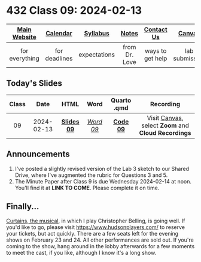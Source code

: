 # 432 Class 09: 2024-02-13

[Main Website](https://thomaselove.github.io/432-2024/) | [Calendar](https://thomaselove.github.io/432-2024/calendar.html) | [Syllabus](https://thomaselove.github.io/432-syllabus-2024/) | [Notes](https://thomaselove.github.io/432-notes/) | [Contact Us](https://thomaselove.github.io/432-2024/contact.html) | [Canvas](https://canvas.case.edu) | [Data and Code](https://github.com/THOMASELOVE/432-data) | [Sources](https://github.com/THOMASELOVE/432-classes-2024/tree/main/sources)
:-----------: | :--------------: | :----------: | :---------: | :-------------: | :-----------: | :------------: |:------:
for everything | for deadlines | expectations | from Dr. Love | ways to get help | lab submission | for downloads | to read

## Today's Slides

Class | Date | HTML | Word | Quarto .qmd | Recording
:---: | :--------: | :------: | :------: | :------: | :-------------:
09 | 2024-02-13 | **[Slides 09](https://thomaselove.github.io/432-slides-2024/slides09.html)** | *[Word 09](https://thomaselove.github.io/432-slides-2024/slides09w.docx)* | **[Code 09](https://github.com/THOMASELOVE/432-slides-2024/blob/main/slides09.qmd)** | Visit [Canvas](https://canvas.case.edu/), select **Zoom** and **Cloud Recordings**

## Announcements

1. I've posted a slightly revised version of the Lab 3 sketch to our Shared Drive, where I've augmented the rubric for Questions 3 and 5.
2. The Minute Paper after Class 9 is due Wednesday 2024-02-14 at noon. You'll find it at **LINK TO COME**. Please complete it on time.

## Finally...

[Curtains, the musical](https://www.hudsonplayers.com/now-playing), in which I play Christopher Belling, is going well. If you'd like to go, please visit <https://www.hudsonplayers.com/> to reserve your tickets, but act quickly. There are a few seats left for the evening shows on February 23 and 24. All other performances are sold out. If you're coming to the show, hang around in the lobby afterwards for a few moments to meet the cast, if you like, although I know it's a long show.


